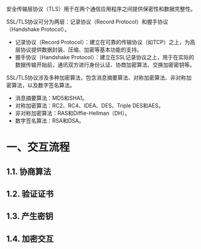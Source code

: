 安全传输层协议（TLS）用于在两个通信应用程序之间提供保密性和数据完整性。

SSL/TLS协议可分为两层：记录协议（Record Protocol）和握手协议（Handshake Protocol）。

- 记录协议（Record Protocol）：建立在可靠的传输协议（如TCP）之上，为高层协议提供数据封装、压缩、加密等基本功能的支持。
- 握手协议（Handshake Protocol）：建立在SSL记录协议之上，用于在实际的数据传输开始前，通讯双方进行身份认证、协商加密算法、交换加密密钥等。

SSL/TLS协议涉及多种加密算法，包含消息摘要算法、对称加密算法、非对称加密算法，以及数字签名算法。

- 消息摘要算法：MD5和SHA1。
- 对称加密算法：RC2、RC4、IDEA、DES、Triple DES和AES。
- 非对称加密算法：RAS和Diffie-Hellman（DH）。
- 数字签名算法：RSA和DSA。

# 一、交互流程

## 1.1. 协商算法

## 1.2. 验证证书

## 1.3. 产生密钥

## 1.4. 加密交互

